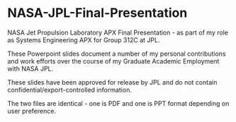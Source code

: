 # NASA-JPL-Final-Presentation
NASA Jet Propulsion Laboratory APX Final Presentation - as part of my role as Systems Engineering APX for Group 312C at JPL.

These Powerpoint slides document a number of my personal contributions and work efforts over the course of my Graduate Academic Employment with NASA JPL.

These slides have been approved for release by JPL and do not contain confidential/export-controlled information.

The two files are identical - one is PDF and one is PPT format depending on user preference.
